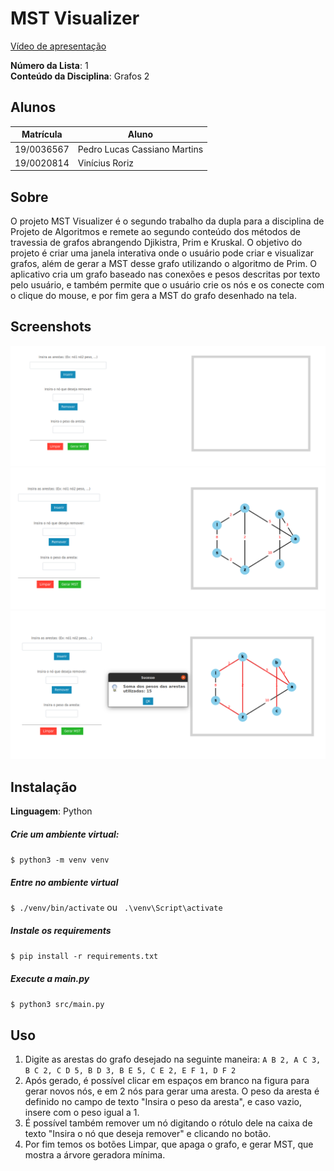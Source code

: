 # MST Visualizer

[Vídeo de apresentação](https://youtu.be/ihqoDbjzobE)

**Número da Lista**: 1<br>
**Conteúdo da Disciplina**: Grafos 2<br>

## Alunos

| Matrícula  | Aluno                        |
| ---------- | ---------------------------- |
| 19/0036567 | Pedro Lucas Cassiano Martins |
| 19/0020814 | Vinícius Roriz               |

## Sobre

O projeto MST Visualizer é o segundo trabalho da dupla para a disciplina de Projeto de Algoritmos e remete ao segundo conteúdo dos métodos de travessia de grafos abrangendo Djikistra, Prim e Kruskal.
O objetivo do projeto é criar uma janela interativa onde o usuário pode criar e visualizar grafos, além de gerar a MST desse grafo utilizando o algoritmo de Prim. O aplicativo cria um grafo baseado nas conexões e pesos descritas por texto pelo usuário, e também permite que o usuário crie os nós e os conecte com o clique do mouse, e por fim gera a MST do grafo desenhado na tela.

## Screenshots

![1](assets/1.png)
![2](assets/2.png)
![3](assets/3.png)

## Instalação

**Linguagem**: Python<br>

##### Crie um ambiente virtual:

`$ python3 -m venv venv `

##### Entre no ambiente virtual

`$ ./venv/bin/activate`
ou
` .\venv\Script\activate`

##### Instale os requirements

`$ pip install -r requirements.txt`

##### Execute a main.py

`$ python3 src/main.py`

## Uso

1. Digite as arestas do grafo desejado na seguinte maneira: `A B 2, A C 3, B C 2, C D 5, B D 3, B E 5, C E 2, E F 1, D F 2`
2. Após gerado, é possível clicar em espaços em branco na figura para gerar novos nós, e em 2 nós para gerar uma aresta. O peso da aresta é definido no campo de texto "Insira o peso da aresta", e caso vazio, insere com o peso igual a 1.
3. É possível também remover um nó digitando o rótulo dele na caixa de texto "Insira o nó que deseja remover" e clicando no botão.
4. Por fim temos os botões Limpar, que apaga o grafo, e gerar MST, que mostra a árvore geradora mínima.
